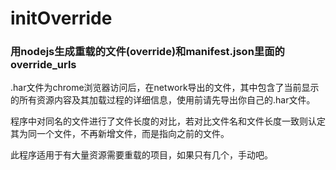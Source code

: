 # initOverride
### 用nodejs生成重载的文件(override)和manifest.json里面的override_urls

.har文件为chrome浏览器访问后，在network导出的文件，其中包含了当前显示的所有资源内容及其加载过程的详细信息，使用前请先导出你自己的.har文件。

程序中对同名的文件进行了文件长度的对比，若对比文件名和文件长度一致则认定其为同一个文件，不再新增文件，而是指向之前的文件。

此程序适用于有大量资源需要重载的项目，如果只有几个，手动吧。
